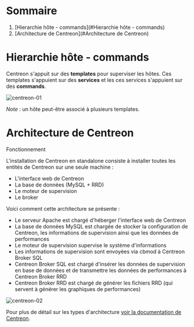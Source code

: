 # Sommaire
1. [Hierarchie hôte - commands](#Hierarchie hôte - commands)
1. [Architecture de Centreon](#Architecture de Centreon)

<a name="Hierarchie hôte - commands"></a>
# Hierarchie hôte - commands

Centreon s'appuit sur des **templates** pour superviser les hôtes. Ces templates s'appuient sur des **services** et les ces services s'appuient sur des **commands**.

![centreon-01](images/2018-07-09_10-13-00_centreon-flux.png)

_Note_ : un hôte peut-être associé à plusieurs templates.

<a name="Architecture de Centreon"></a>
# Architecture de Centreon

Fonctionnement

L'installation de Centreon en standalone consiste à installer toutes les entités de Centreon sur une seule machine :

* L'interface web de Centreon
* La base de données (MySQL + RRD)
* Le moteur de supervision
* Le broker

Voici comment cette architecture se présente :

* Le serveur Apache est chargé d'héberger l'interface web de Centreon
* La base de données MySQL est chargée de stocker la configuration de Centreon, les informations de supervision ainsi que les données de performances
* Le moteur de supervision supervise le système d'informations
* Les informations de supervision sont envoyées via cbmod à Centreon Broker SQL
* Centreon Broker SQL est chargé d'insérer les données de supervision en base de données et de transmettre les données de performances à Centreon Broker RRD
* Centreon Broker RRD est chargé de générer les fichiers RRD (qui servent à générer les graphiques de performances)

![centreon-02](images/2018-07-09_10-28-00_centreon-flux.png)

Pour plus de détail sur les types d'architecture [voir la documentation de Centreon](https://documentation-fr.centreon.com/docs/centreon/fr/2.8.x/installation/architecture/03a.html).


